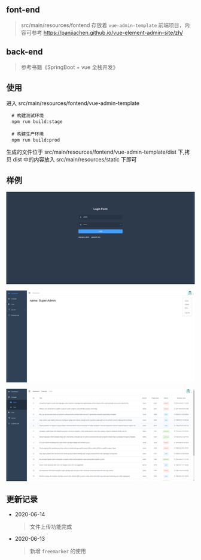 ## font-end
> src/main/resources/fontend 存放着 `vue-admin-template` 前端项目，内容可参考
>https://panjiachen.github.io/vue-element-admin-site/zh/

## back-end
> 参考书籍《SpringBoot + vue 全栈开发》

## 使用
进入 src/main/resources/fontend/vue-admin-template
```text
  # 构建测试环境
  npm run build:stage
     
  # 构建生产环境
  npm run build:prod
```
生成的文件位于 src/main/resources/fontend/vue-admin-template/dist 下,拷贝 dist 中的内容放入 src/main/resources/static 下即可



## 样例

![image-20200610232126586](Readme.assets/image-20200610232126586.png)

![image-20200610232210338](Readme.assets/image-20200610232210338.png)

![image-20200610232223539](Readme.assets/image-20200610232223539.png)



## 更新记录

- 2020-06-14

  > 文件上传功能完成
  
- 2020-06-13

  > 新增 `freemarker` 的使用